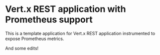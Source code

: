 # Vert.x REST application with Prometheus support

This is a template application for Vert.x REST application instrumented to
expose Prometheus metrics.

And some edits!

